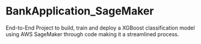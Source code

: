 # BankApplication_SageMaker
End-to-End Project to build, train and deploy a XGBoost classification model using AWS SageMaker through code making it a streamlined process.
